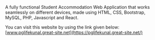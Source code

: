 A fully functional Student Accommodation Web Application that works seamlessly on different devices, made using HTML, CSS, Bootstrap, MySQL, PHP, Javascript and React.

You can visit this website by using the link given below: [www.pglifekunal.great-site.net](https://pglifekunal.great-site.net/)
